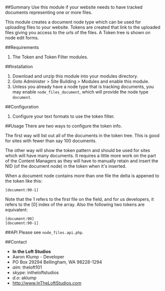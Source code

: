 ##Summary
Use this module if your website needs to have tracked documents representing one or more files.

This module creates a document node type which can be used for uploading files to your website.  Tokens are created that link to the uploaded files giving you access to the urls of the files.  A Token tree is shown on node edit forms.


##Requirements
1. The Token and Token Filter modules.


##Installation
1. Download and unzip this module into your modules directory.
1. Goto Administer > Site Building > Modules and enable this module.
2. Unless you already have a node type that is tracking documents, you may enable `node_files_document`, which will provide the node type `document`.


##Configuration
1. Configure your text formats to use the token filter.


##Usage
There are two ways to configure the token info.

The first way will list out all of the documents in the token tree.  This is good for sites with fewer than say 100 documents.

The other way will show the token pattern and should be used for sites which will have many documents.  It requires a little more work on the part of the Content Managers as they will have to manually retain and insert the NID (of the document node) in the token when it's inserted.

When a document node contains more than one file the delta is appened to the token like this:

    [document:90-1]
    
Note that the 1 refers to the first file on the field, and for us developers, it refers to the [0] index of the array.  Also the following two tokens are equivalent:

    [document:90]
    [document:90-1]


##API
Please see `node_files.api.php`.

##Contact
* **In the Loft Studios**
* Aaron Klump - Developer
* PO Box 29294 Bellingham, WA 98228-1294
* _aim_: theloft101
* _skype_: intheloftstudios
* _d.o_: aklump
* <http://www.InTheLoftStudios.com>
